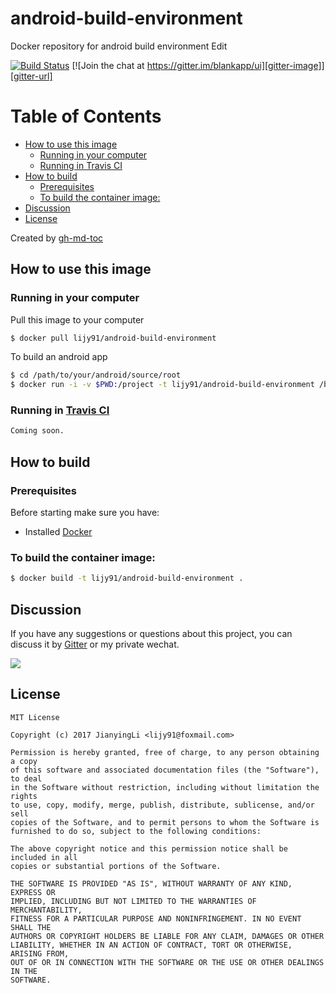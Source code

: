 # android-build-environment

Docker repository for android build environment Edit

[![Build Status][travis-image]][travis-url]
[![Join the chat at https://gitter.im/blankapp/ui][gitter-image]][gitter-url]

[travis-image]: https://travis-ci.org/lijy91/android-build-environment.svg?branch=master
[travis-url]: https://travis-ci.org/lijy91/android-build-environment
[gitter-image]: https://img.shields.io/gitter/room/blankapp/ui.svg
[gitter-url]: https://gitter.im/blankapp/ui?utm_source=share-link&utm_medium=link&utm_campaign=share-link

Table of Contents
=================

* [How to use this image](#how-to-use-this-image)
    * [Running in your computer](#running-in-your-computer)
    * [Running in <a href="https://travis-ci.org">Travis CI</a>](#running-in-travis-ci)
* [How to build](#how-to-build)
    * [Prerequisites](#prerequisites)
    * [To build the container image:](#to-build-the-container-image)
* [Discussion](#discussion)
* [License](#license)

Created by [gh-md-toc](https://github.com/ekalinin/github-markdown-toc)

## How to use this image

### Running in your computer

Pull this image to your computer

```bash
$ docker pull lijy91/android-build-environment
```

To build an android app

```bash
$ cd /path/to/your/android/source/root
$ docker run -i -v $PWD:/project -t lijy91/android-build-environment /bin/bash /project/gradlew clean
```

### Running in [Travis CI](https://travis-ci.org)

```bash
Coming soon.
```

## How to build

### Prerequisites

Before starting make sure you have:

- Installed [Docker](https://docker.com)

### To build the container image:

```bash
$ docker build -t lijy91/android-build-environment .
```

## Discussion

If you have any suggestions or questions about this project, you can discuss it by [Gitter](https://gitter.im/blankapp/ui) or my private wechat.

![](http://blankapp.org/assets/images/wechat_qrcode.png)

## License

```
MIT License

Copyright (c) 2017 JianyingLi <lijy91@foxmail.com>

Permission is hereby granted, free of charge, to any person obtaining a copy
of this software and associated documentation files (the "Software"), to deal
in the Software without restriction, including without limitation the rights
to use, copy, modify, merge, publish, distribute, sublicense, and/or sell
copies of the Software, and to permit persons to whom the Software is
furnished to do so, subject to the following conditions:

The above copyright notice and this permission notice shall be included in all
copies or substantial portions of the Software.

THE SOFTWARE IS PROVIDED "AS IS", WITHOUT WARRANTY OF ANY KIND, EXPRESS OR
IMPLIED, INCLUDING BUT NOT LIMITED TO THE WARRANTIES OF MERCHANTABILITY,
FITNESS FOR A PARTICULAR PURPOSE AND NONINFRINGEMENT. IN NO EVENT SHALL THE
AUTHORS OR COPYRIGHT HOLDERS BE LIABLE FOR ANY CLAIM, DAMAGES OR OTHER
LIABILITY, WHETHER IN AN ACTION OF CONTRACT, TORT OR OTHERWISE, ARISING FROM,
OUT OF OR IN CONNECTION WITH THE SOFTWARE OR THE USE OR OTHER DEALINGS IN THE
SOFTWARE.
```